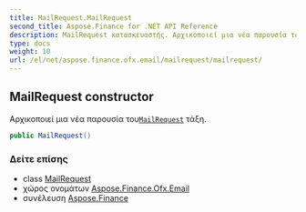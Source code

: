 ```yaml
---
title: MailRequest.MailRequest
second_title: Aspose.Finance for .NET API Reference
description: MailRequest κατασκευαστής. Αρχικοποιεί μια νέα παρουσία τουMailRequest τάξη.
type: docs
weight: 10
url: /el/net/aspose.finance.ofx.email/mailrequest/mailrequest/
---
```

## MailRequest constructor

Αρχικοποιεί μια νέα παρουσία του[`MailRequest`](../) τάξη.

```csharp
public MailRequest()
```

### Δείτε επίσης

* class [MailRequest](../)
* χώρος ονομάτων [Aspose.Finance.Ofx.Email](../../mailrequest/)
* συνέλευση [Aspose.Finance](../../../)


